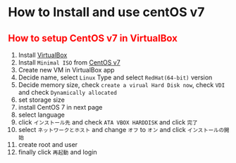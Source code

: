 # How to Install and use centOS v7

## <font color="red">How to setup CentOS v7 in VirtualBox</font>

1. Install [VirtualBox][1]
1. Install `Minimal ISO` from [CentOS v7][2]
1. Create new VM in VirtualBox app 
1. Decide name, select `Linux` Type and select `RedHat(64-bit)` version
1. Decide memory size, check `create a virual Hard Disk now`, check
   `VDI` and check `Dynamically allocated`
1. set storage size
1. install CentOS 7 in next page
1. select language
1. click `インストール先` and check `ATA VBOX HARDDISK` and click `完了`
1. select `ネットワークとホスト` and change `オフ` to `オン` and click `インストールの開始`
1. create root and user
1. finally click `再起動` and login

[1]: https://www.oracle.com/technetwork/server-storage/virtualbox/downloads/index.html?ssSourceSiteId=otnjp
[2]: https://www.centos.org/download/
